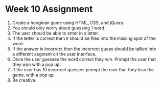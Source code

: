 # Week 10 Assignment
1. Create a hangman game using HTML, CSS, and jQuery.
2. You should only worry about guessing 1 word.
3. The user should be able to enter in a letter.
4. If the letter is correct then it should be filed into the missing spot of the word.
5. If the answer is incorrect then the incorrect guess should be tallied into a different segment on the user interface.
6. Once the user guesses the word correct they win. Prompt the user that they won with a pop up.
7. If the user has 10 incorrect guesses prompt the user that they loss the game, with a pop up.
8. Be creative.